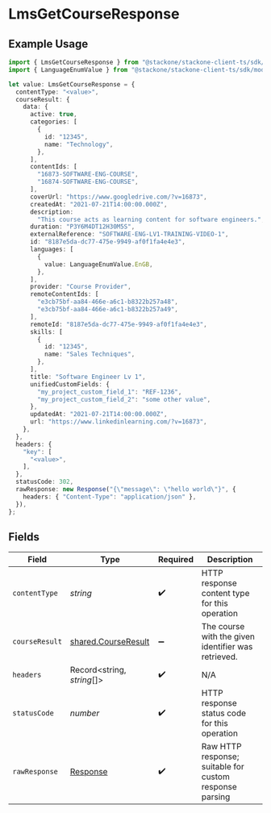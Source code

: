 # LmsGetCourseResponse

## Example Usage

```typescript
import { LmsGetCourseResponse } from "@stackone/stackone-client-ts/sdk/models/operations";
import { LanguageEnumValue } from "@stackone/stackone-client-ts/sdk/models/shared";

let value: LmsGetCourseResponse = {
  contentType: "<value>",
  courseResult: {
    data: {
      active: true,
      categories: [
        {
          id: "12345",
          name: "Technology",
        },
      ],
      contentIds: [
        "16873-SOFTWARE-ENG-COURSE",
        "16874-SOFTWARE-ENG-COURSE",
      ],
      coverUrl: "https://www.googledrive.com/?v=16873",
      createdAt: "2021-07-21T14:00:00.000Z",
      description:
        "This course acts as learning content for software engineers.",
      duration: "P3Y6M4DT12H30M5S",
      externalReference: "SOFTWARE-ENG-LV1-TRAINING-VIDEO-1",
      id: "8187e5da-dc77-475e-9949-af0f1fa4e4e3",
      languages: [
        {
          value: LanguageEnumValue.EnGB,
        },
      ],
      provider: "Course Provider",
      remoteContentIds: [
        "e3cb75bf-aa84-466e-a6c1-b8322b257a48",
        "e3cb75bf-aa84-466e-a6c1-b8322b257a49",
      ],
      remoteId: "8187e5da-dc77-475e-9949-af0f1fa4e4e3",
      skills: [
        {
          id: "12345",
          name: "Sales Techniques",
        },
      ],
      title: "Software Engineer Lv 1",
      unifiedCustomFields: {
        "my_project_custom_field_1": "REF-1236",
        "my_project_custom_field_2": "some other value",
      },
      updatedAt: "2021-07-21T14:00:00.000Z",
      url: "https://www.linkedinlearning.com/?v=16873",
    },
  },
  headers: {
    "key": [
      "<value>",
    ],
  },
  statusCode: 302,
  rawResponse: new Response("{\"message\": \"hello world\"}", {
    headers: { "Content-Type": "application/json" },
  }),
};
```

## Fields

| Field                                                                 | Type                                                                  | Required                                                              | Description                                                           |
| --------------------------------------------------------------------- | --------------------------------------------------------------------- | --------------------------------------------------------------------- | --------------------------------------------------------------------- |
| `contentType`                                                         | *string*                                                              | :heavy_check_mark:                                                    | HTTP response content type for this operation                         |
| `courseResult`                                                        | [shared.CourseResult](../../../sdk/models/shared/courseresult.md)     | :heavy_minus_sign:                                                    | The course with the given identifier was retrieved.                   |
| `headers`                                                             | Record<string, *string*[]>                                            | :heavy_check_mark:                                                    | N/A                                                                   |
| `statusCode`                                                          | *number*                                                              | :heavy_check_mark:                                                    | HTTP response status code for this operation                          |
| `rawResponse`                                                         | [Response](https://developer.mozilla.org/en-US/docs/Web/API/Response) | :heavy_check_mark:                                                    | Raw HTTP response; suitable for custom response parsing               |